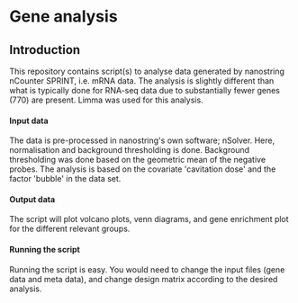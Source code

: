# Gene analysis

## Introduction
This repository contains script(s) to analyse data generated by nanostring nCounter SPRINT, i.e. mRNA data. The analysis is slightly different than what is typically done for RNA-seq data due to substantially fewer genes (770) are present. Limma was used for this analysis. 

#### Input data
The data is pre-processed in nanostring's own software; nSolver. Here, normalisation and background thresholding is done. Background thresholding was done based on the geometric mean of the negative probes. The analysis is based on the covariate 'cavitation dose' and the factor 'bubble' in the data set. 

#### Output data
The script will plot volcano plots, venn diagrams, and gene enrichment plot for the different relevant groups.

#### Running the script
Running the script is easy. You would need to change the input files (gene data and meta data), and change design matrix according to the desired analysis. 



